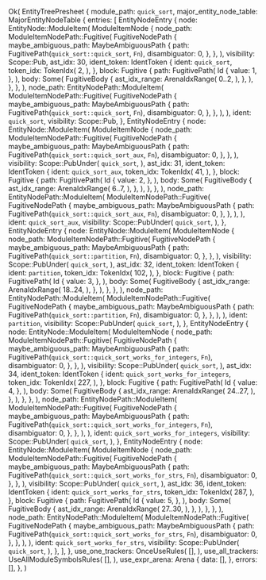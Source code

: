 Ok(
    EntityTreePresheet {
        module_path: `quick_sort`,
        major_entity_node_table: MajorEntityNodeTable {
            entries: [
                EntityNodeEntry {
                    node: EntityNode::ModuleItem(
                        ModuleItemNode {
                            node_path: ModuleItemNodePath::Fugitive(
                                FugitiveNodePath {
                                    maybe_ambiguous_path: MaybeAmbiguousPath {
                                        path: FugitivePath(`quick_sort::quick_sort`, `Fn`),
                                        disambiguator: 0,
                                    },
                                },
                            ),
                            visibility: Scope::Pub,
                            ast_idx: 30,
                            ident_token: IdentToken {
                                ident: `quick_sort`,
                                token_idx: TokenIdx(
                                    2,
                                ),
                            },
                            block: Fugitive {
                                path: FugitivePath(
                                    Id {
                                        value: 1,
                                    },
                                ),
                                body: Some(
                                    FugitiveBody {
                                        ast_idx_range: ArenaIdxRange(
                                            0..2,
                                        ),
                                    },
                                ),
                            },
                        },
                    ),
                    node_path: EntityNodePath::ModuleItem(
                        ModuleItemNodePath::Fugitive(
                            FugitiveNodePath {
                                maybe_ambiguous_path: MaybeAmbiguousPath {
                                    path: FugitivePath(`quick_sort::quick_sort`, `Fn`),
                                    disambiguator: 0,
                                },
                            },
                        ),
                    ),
                    ident: `quick_sort`,
                    visibility: Scope::Pub,
                },
                EntityNodeEntry {
                    node: EntityNode::ModuleItem(
                        ModuleItemNode {
                            node_path: ModuleItemNodePath::Fugitive(
                                FugitiveNodePath {
                                    maybe_ambiguous_path: MaybeAmbiguousPath {
                                        path: FugitivePath(`quick_sort::quick_sort_aux`, `Fn`),
                                        disambiguator: 0,
                                    },
                                },
                            ),
                            visibility: Scope::PubUnder(
                                `quick_sort`,
                            ),
                            ast_idx: 31,
                            ident_token: IdentToken {
                                ident: `quick_sort_aux`,
                                token_idx: TokenIdx(
                                    41,
                                ),
                            },
                            block: Fugitive {
                                path: FugitivePath(
                                    Id {
                                        value: 2,
                                    },
                                ),
                                body: Some(
                                    FugitiveBody {
                                        ast_idx_range: ArenaIdxRange(
                                            6..7,
                                        ),
                                    },
                                ),
                            },
                        },
                    ),
                    node_path: EntityNodePath::ModuleItem(
                        ModuleItemNodePath::Fugitive(
                            FugitiveNodePath {
                                maybe_ambiguous_path: MaybeAmbiguousPath {
                                    path: FugitivePath(`quick_sort::quick_sort_aux`, `Fn`),
                                    disambiguator: 0,
                                },
                            },
                        ),
                    ),
                    ident: `quick_sort_aux`,
                    visibility: Scope::PubUnder(
                        `quick_sort`,
                    ),
                },
                EntityNodeEntry {
                    node: EntityNode::ModuleItem(
                        ModuleItemNode {
                            node_path: ModuleItemNodePath::Fugitive(
                                FugitiveNodePath {
                                    maybe_ambiguous_path: MaybeAmbiguousPath {
                                        path: FugitivePath(`quick_sort::partition`, `Fn`),
                                        disambiguator: 0,
                                    },
                                },
                            ),
                            visibility: Scope::PubUnder(
                                `quick_sort`,
                            ),
                            ast_idx: 32,
                            ident_token: IdentToken {
                                ident: `partition`,
                                token_idx: TokenIdx(
                                    102,
                                ),
                            },
                            block: Fugitive {
                                path: FugitivePath(
                                    Id {
                                        value: 3,
                                    },
                                ),
                                body: Some(
                                    FugitiveBody {
                                        ast_idx_range: ArenaIdxRange(
                                            18..24,
                                        ),
                                    },
                                ),
                            },
                        },
                    ),
                    node_path: EntityNodePath::ModuleItem(
                        ModuleItemNodePath::Fugitive(
                            FugitiveNodePath {
                                maybe_ambiguous_path: MaybeAmbiguousPath {
                                    path: FugitivePath(`quick_sort::partition`, `Fn`),
                                    disambiguator: 0,
                                },
                            },
                        ),
                    ),
                    ident: `partition`,
                    visibility: Scope::PubUnder(
                        `quick_sort`,
                    ),
                },
                EntityNodeEntry {
                    node: EntityNode::ModuleItem(
                        ModuleItemNode {
                            node_path: ModuleItemNodePath::Fugitive(
                                FugitiveNodePath {
                                    maybe_ambiguous_path: MaybeAmbiguousPath {
                                        path: FugitivePath(`quick_sort::quick_sort_works_for_integers`, `Fn`),
                                        disambiguator: 0,
                                    },
                                },
                            ),
                            visibility: Scope::PubUnder(
                                `quick_sort`,
                            ),
                            ast_idx: 34,
                            ident_token: IdentToken {
                                ident: `quick_sort_works_for_integers`,
                                token_idx: TokenIdx(
                                    227,
                                ),
                            },
                            block: Fugitive {
                                path: FugitivePath(
                                    Id {
                                        value: 4,
                                    },
                                ),
                                body: Some(
                                    FugitiveBody {
                                        ast_idx_range: ArenaIdxRange(
                                            24..27,
                                        ),
                                    },
                                ),
                            },
                        },
                    ),
                    node_path: EntityNodePath::ModuleItem(
                        ModuleItemNodePath::Fugitive(
                            FugitiveNodePath {
                                maybe_ambiguous_path: MaybeAmbiguousPath {
                                    path: FugitivePath(`quick_sort::quick_sort_works_for_integers`, `Fn`),
                                    disambiguator: 0,
                                },
                            },
                        ),
                    ),
                    ident: `quick_sort_works_for_integers`,
                    visibility: Scope::PubUnder(
                        `quick_sort`,
                    ),
                },
                EntityNodeEntry {
                    node: EntityNode::ModuleItem(
                        ModuleItemNode {
                            node_path: ModuleItemNodePath::Fugitive(
                                FugitiveNodePath {
                                    maybe_ambiguous_path: MaybeAmbiguousPath {
                                        path: FugitivePath(`quick_sort::quick_sort_works_for_strs`, `Fn`),
                                        disambiguator: 0,
                                    },
                                },
                            ),
                            visibility: Scope::PubUnder(
                                `quick_sort`,
                            ),
                            ast_idx: 36,
                            ident_token: IdentToken {
                                ident: `quick_sort_works_for_strs`,
                                token_idx: TokenIdx(
                                    287,
                                ),
                            },
                            block: Fugitive {
                                path: FugitivePath(
                                    Id {
                                        value: 5,
                                    },
                                ),
                                body: Some(
                                    FugitiveBody {
                                        ast_idx_range: ArenaIdxRange(
                                            27..30,
                                        ),
                                    },
                                ),
                            },
                        },
                    ),
                    node_path: EntityNodePath::ModuleItem(
                        ModuleItemNodePath::Fugitive(
                            FugitiveNodePath {
                                maybe_ambiguous_path: MaybeAmbiguousPath {
                                    path: FugitivePath(`quick_sort::quick_sort_works_for_strs`, `Fn`),
                                    disambiguator: 0,
                                },
                            },
                        ),
                    ),
                    ident: `quick_sort_works_for_strs`,
                    visibility: Scope::PubUnder(
                        `quick_sort`,
                    ),
                },
            ],
        },
        use_one_trackers: OnceUseRules(
            [],
        ),
        use_all_trackers: UseAllModuleSymbolsRules(
            [],
        ),
        use_expr_arena: Arena {
            data: [],
        },
        errors: [],
    },
)